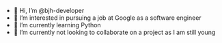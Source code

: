 - 👋 Hi, I’m @bjh-developer
- 👀 I’m interested in pursuing a job at Google as a software engineer
- 🌱 I’m currently learning Python
- 💞️ I’m currently not looking to collaborate on a project as I am still young

<!---
bjh-developer/bjh-developer is a ✨ special ✨ repository because its `README.md` (this file) appears on your GitHub profile.
You can click the Preview link to take a look at your changes.
--->
